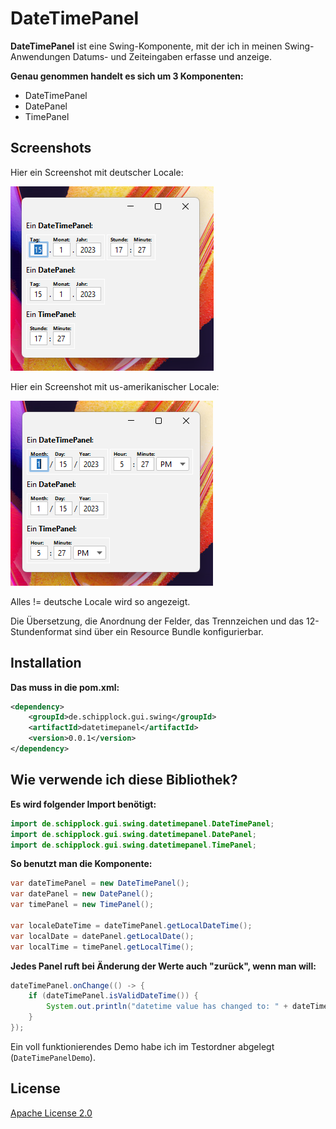 # DateTimePanel

**DateTimePanel** ist eine Swing-Komponente, mit der ich in meinen Swing-Anwendungen Datums- und
Zeiteingaben erfasse und anzeige.

**Genau genommen handelt es sich um 3 Komponenten:**

* DateTimePanel
* DatePanel
* TimePanel

## Screenshots

Hier ein Screenshot mit deutscher Locale:

![](screenshots/banner.png)

Hier ein Screenshot mit us-amerikanischer Locale:

![](screenshots/banner2.png)

Alles != deutsche Locale wird so angezeigt.

Die Übersetzung,
die Anordnung der Felder, das Trennzeichen und das 12-Stundenformat
sind über ein Resource Bundle konfigurierbar.

## Installation

**Das muss in die pom.xml:**

```xml
<dependency>
    <groupId>de.schipplock.gui.swing</groupId>
    <artifactId>datetimepanel</artifactId>
    <version>0.0.1</version>
</dependency>
```

## Wie verwende ich diese Bibliothek?

**Es wird folgender Import benötigt:**

```java
import de.schipplock.gui.swing.datetimepanel.DateTimePanel;
import de.schipplock.gui.swing.datetimepanel.DatePanel;
import de.schipplock.gui.swing.datetimepanel.TimePanel;
```

**So benutzt man die Komponente:**

```java
var dateTimePanel = new DateTimePanel();
var datePanel = new DatePanel();
var timePanel = new TimePanel();

var localeDateTime = dateTimePanel.getLocalDateTime();
var localDate = datePanel.getLocalDate();
var localTime = timePanel.getLocalTime();
```

**Jedes Panel ruft bei Änderung der Werte auch "zurück", wenn man will:**

```java
dateTimePanel.onChange(() -> {
    if (dateTimePanel.isValidDateTime()) {
        System.out.println("datetime value has changed to: " + dateTimePanel.getLocalDateTime().toString());
    }
});
```

Ein voll funktionierendes Demo habe ich im Testordner abgelegt (`DateTimePanelDemo`).

## License
[Apache License 2.0](https://choosealicense.com/licenses/apache-2.0/)